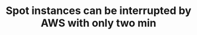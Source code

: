 ---
layout: answer
title: "Spot instances can be interrupted by AWS with only two min"
blurb: "<p>While the fact that AWS can interrupt a Spot Instance with only two minutes worth of notice, the fact is, less than 10% of Spot Instances get stopped by"
quid: 88
---
